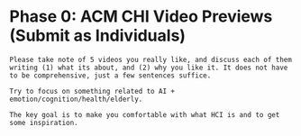 # Phase 0: ACM CHI Video Previews (Submit as Individuals)
```
Please take note of 5 videos you really like, and discuss each of them writing (1) what its about, and (2) why you like it. It does not have to be comprehensive, just a few sentences suffice.  

Try to focus on something related to AI + emotion/cognition/health/elderly.

The key goal is to make you comfortable with what HCI is and to get some inspiration.
```

